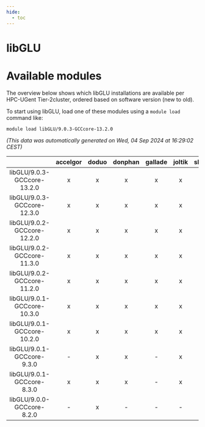 ```yaml
---
hide:
  - toc
---
```


libGLU
======

# Available modules


The overview below shows which libGLU installations are available per HPC-UGent Tier-2cluster, ordered based on software version (new to old).

To start using libGLU, load one of these modules using a `module load` command like:

```shell
module load libGLU/9.0.3-GCCcore-13.2.0
```

*(This data was automatically generated on Wed, 04 Sep 2024 at 16:29:02 CEST)*  

| |accelgor|doduo|donphan|gallade|joltik|shinx|skitty|
| :---: | :---: | :---: | :---: | :---: | :---: | :---: | :---: |
|libGLU/9.0.3-GCCcore-13.2.0|x|x|x|x|x|x|x|
|libGLU/9.0.3-GCCcore-12.3.0|x|x|x|x|x|x|x|
|libGLU/9.0.2-GCCcore-12.2.0|x|x|x|x|x|x|x|
|libGLU/9.0.2-GCCcore-11.3.0|x|x|x|x|x|-|x|
|libGLU/9.0.2-GCCcore-11.2.0|x|x|x|x|x|-|x|
|libGLU/9.0.1-GCCcore-10.3.0|x|x|x|x|x|-|x|
|libGLU/9.0.1-GCCcore-10.2.0|x|x|x|x|x|-|x|
|libGLU/9.0.1-GCCcore-9.3.0|-|x|x|-|x|-|x|
|libGLU/9.0.1-GCCcore-8.3.0|x|x|x|-|x|-|x|
|libGLU/9.0.0-GCCcore-8.2.0|-|x|-|-|-|-|-|
